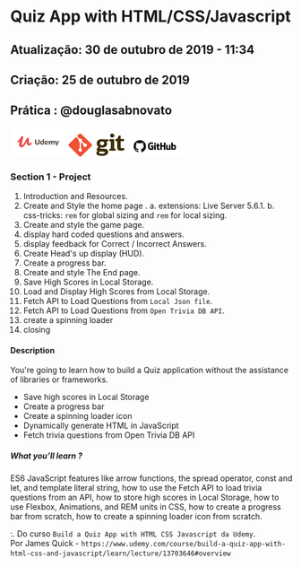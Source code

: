 # Quiz App with HTML/CSS/Javascript

## Atualização: 30 de outubro de 2019 - 11:34
## Criação: 25 de outubro de 2019
## Prática : @douglasabnovato

![Udemy](/images/logo-udemy.png)
![Git](/images/logo-git.png)
![GitHub](/images/logo-github.png)

### Section 1 - Project
1. Introduction and Resources. 
2. Create and Style the home page .
a. extensions: Live Server 5.6.1.
b. css-tricks: `rem` for global sizing and `rem` for local sizing.
3. Create and style the game page.
4. display hard coded questions and answers.
5. display feedback for Correct / Incorrect Answers.
6. Create Head's up display (HUD).
7. Create a progress bar.
8. Create and style The End page.
9. Save High Scores in Local Storage. 
10. Load and Display High Scores from Local Storage. 
11. Fetch API to Load Questions from `Local Json file`.
12. Fetch API to Load Questions from `Open Trivia DB API`.
13. create a spinning loader 
14. closing

#### Description

You're going to learn how to build a Quiz application without the assistance of libraries or frameworks. 

- Save high scores in Local Storage
- Create a progress bar
- Create a spinning loader icon
- Dynamically generate HTML in JavaScript
- Fetch trivia questions from Open Trivia DB API

##### What you’ll learn ?

ES6 JavaScript features like arrow functions, the spread operator, const and let, and template literal string, how to use the Fetch API to load trivia questions from an API, how to store high scores in Local Storage, how to use Flexbox, Animations, and REM units in CSS, how to create a progress bar from scratch, how to create a spinning loader icon from scratch.

:. Do curso `Build a Quiz App with HTML CSS Javascript da Udemy`.<br>
Por James Quick - `https://www.udemy.com/course/build-a-quiz-app-with-html-css-and-javascript/learn/lecture/13703646#overview`